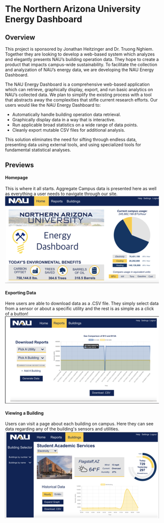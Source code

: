 # The Northern Arizona University Energy Dashboard

## Overview
This project is sponsored by Jonathan Heitzinger and Dr. Truong Nghiem. Together they are looking to develop a web-based system which analyzes and elegantly presents NAU’s building operation data. They hope to create a product that impacts campus-wide sustainability. To facilitate the collection and analyzation of NAU’s energy data, we are developing the NAU Energy Dashboard.

The NAU Energy Dashboard is a comprehensive web-based application which can retrieve, graphically display, export, and run basic analytics on NAU’s collected data. We plan to simplify the existing process with a tool that abstracts away the complexities that stifle current research efforts. Our users would like the NAU Energy Dashboard to:

* Automatically handle building operation data retrieval.
* Graphically display data in a way that is interactive.
* Run applicable broad statistics on a wide range of data points.
* Cleanly export mutable CSV files for additional analysis.

This solution eliminates the need for sifting through endless data, presenting data using external tools, and using specialized tools for fundamental statistical analyses.

## Previews

#### Homepage
This is where it all starts. Aggregate Campus data is presented here as well as everything a user needs to navigate through our site.
![alt text][home]


#### Exporting Data
Here users are able to download data as a .CSV file. They simply select data from a sensor or about a specific utility and the rest is as simple as a click of a button!
![alt text][export]


#### Viewing a Building
Users can visit a page about each building on campus. Here they can see data regarding any of the building's sensors and utilities.
![alt text][building]


[home]: https://github.com/SaveWatt/NAUEnergyDashboard/blob/master/Images/home.png "The Design of our Homepage"
[export]: https://github.com/SaveWatt/NAUEnergyDashboard/blob/master/Images/export.png "The Design of our Export page"
[building]: https://github.com/SaveWatt/NAUEnergyDashboard/blob/master/Images/building.png "The Design for a Building page"
